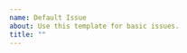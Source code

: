 ```yaml
---
name: Default Issue
about: Use this template for basic issues.
title: ""
---
```


<!-- Enter your issue here -->
